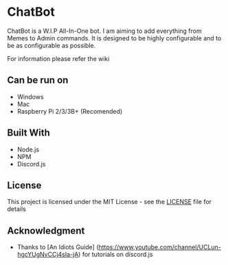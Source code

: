 # ChatBot

ChatBot is a W.I.P All-In-One bot. I am aiming to add everything from Memes to Admin commands. It is designed to be highly configurable and to be as configurable as possible.

For information please refer the wiki
  
## Can be run on
* Windows
* Mac
* Raspberry Pi 2/3/3B+ (Recomended)

## Built With

* Node.js
* NPM
* Discord.js

## License

This project is licensed under the MIT License - see the [LICENSE](LICENSE) file for details

## Acknowledgment

* Thanks to [An Idiots Guide] (https://www.youtube.com/channel/UCLun-hgcYUgNvCCj4sIa-jA) for tutorials on discord.js
